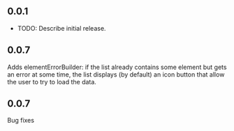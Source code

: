 ## 0.0.1

* TODO: Describe initial release.
## 0.0.7

Adds elementErrorBuilder:
if the list already contains some element but gets an error at some time, the list displays (by default)
an icon button that allow the user to try to load the data.


## 0.0.7
Bug fixes